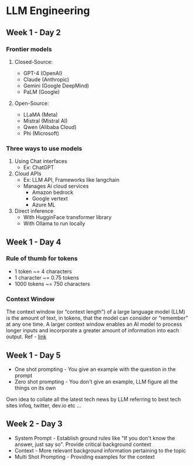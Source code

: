 # LLM Engineering

## Week 1 - Day 2

### Frontier models
1. Closed-Source:
    - GPT-4 (OpenAI)
    - Claude (Anthropic)
    - Gemini (Google DeepMind)
    - PaLM (Google)


2. Open-Source:
    - LLaMA (Meta)
    - Mistral (Mistral AI)
    - Qwen (Alibaba Cloud)
    - Phi (Microsoft)

### Three ways to use models

1. Using Chat interfaces
    - Ex: ChatGPT
2. Cloud APIs
    - Ex: LLM API, Frameworks like langchain
    - Manages Ai cloud services
        - Amazon bedrock
        - Google vertext 
        - Azure ML
3. Direct inference
    - With HugginFace transformer library
    - With Ollama to run locally

## Week 1 - Day 4

### Rule of thumb for tokens
- 1 token ~= 4 characters
- 1 character ~= 0.75 tokens
- 1000 tokens ~= 750 characters

### Context Window

The context window (or “context length”) of a large language model (LLM) is the amount of text, in tokens, that the model can consider or “remember” at any one time. A larger context window enables an AI model to process longer inputs and incorporate a greater amount of information into each output.
Ref - [link](https://www.ibm.com/think/topics/context-window)

## Week 1 - Day 5

- One shot prompting - You give an example with the question in the prompt
- Zero shot prompting - You don't give an example, LLM figure all the things on its own


Own idea to collate all the latest tech news by LLM referring to best tech sites
infoq, twitter, dev.io etc ...

## Week 2 - Day 3

- System Prompt - Establish ground rules like "If you don't know the answer, just say so". Provide critical background context
- Context - More relevant background information pertaining to the topic
- Multi Shot Prompting - Providing examples for the context